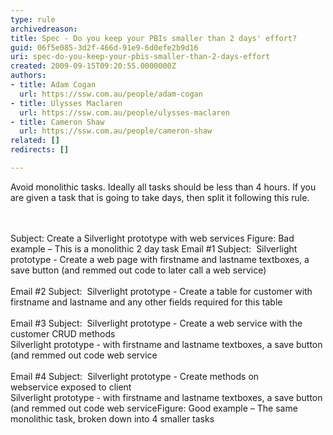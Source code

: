 ```yaml
---
type: rule
archivedreason: 
title: Spec - Do you keep your PBIs smaller than 2 days' effort?
guid: 06f5e085-3d2f-466d-91e9-6d0efe2b9d16
uri: spec-do-you-keep-your-pbis-smaller-than-2-days-effort
created: 2009-09-15T09:20:55.0000000Z
authors:
- title: Adam Cogan
  url: https://ssw.com.au/people/adam-cogan
- title: Ulysses Maclaren
  url: https://ssw.com.au/people/ulysses-maclaren
- title: Cameron Shaw
  url: https://ssw.com.au/people/cameron-shaw
related: []
redirects: []

---
```



Avoid monolithic tasks.&#160;Ideally all tasks should be less than 4 hours. If you are given a task that is going to take days, then split it following this rule. 

<br><excerpt class='endintro'></excerpt><br>
  <span class="ms-rteCustom-CodeArea">Subject&#58; Create a Silverlight prototype with web services </span>
  <span class="ms-rteCustom-FigureBad">Figure&#58; Bad example – This is a monolithic&#160;2 day task</span> <span class="ms-rteCustom-CodeArea" style="width&#58;100.11%;height&#58;258px;">Email #1 Subject&#58;&#160; Silverlight prototype - Create a web page with firstname and lastname textboxes, a save button (and remmed out code to later call a web service)<br>
<br>
Email #2 Subject&#58;&#160; Silverlight prototype - Create a table for customer with firstname and lastname and any other fields required for this table<br>
<br>
Email #3 Subject&#58;&#160; Silverlight prototype - Create a web service with the customer CRUD methods<br>
Silverlight prototype - with firstname and lastname textboxes, a save button (and remmed out code web service&#160;<br>
<br>
Email&#160;#4 Subject&#58;&#160; Silverlight prototype - Create methods on webservice&#160;exposed to client<br>
Silverlight prototype - with firstname and lastname textboxes, a save button (and remmed out code web service</span><span class="ms-rteCustom-FigureGood">Figure&#58; Good example – The same monolithic task, broken down into 4 smaller tasks</span> 



